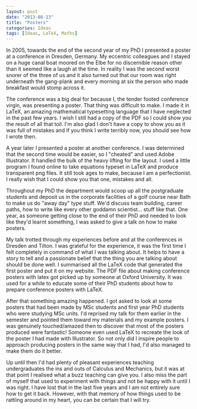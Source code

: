 ```yaml
---
layout: post
date: "2013-08-13"
title: "Posters"
categories: Ideas
tags: [Ideas, LaTeX, Maths]
---
```


In 2005, towards the end of the second year of my PhD I presented a poster at a conference in Dresden, Germany. My eccentric colleagues and I stayed on a huge canal boat moored on the Elbe for no discernible reason other than it seemed like a laugh at the time. In reality I was the second worst snorer of the three of us and it also turned out that our room was right underneath the gang-plank and every morning at six the person who made breakfast would stomp across it.

The conference was a big deal for because I, the tender footed conference virgin, was presenting a poster. That thing was difficult to make. I made it in LaTeX, an amazing mathematical typesetting language that I have neglected in the past few years. I wish I still had a copy of the PDF so I could show you the result of all that toil. I'm also glad I don't have a copy to show you as it was full of mistakes and if you think I write terribly now, you should see how I wrote then.

A year later I presented a poster at another conference. I was determined that the second time would be easier, so I "cheated" and used Adobe Illustrator. It handled the bulk of the heavy lifting for the layout. I used a little program I found online to take equations typeset in LaTeX and produce transparent png files. It still took ages to make, because I am a perfectionist. I really wish that I could show you that one, mistakes and all.

Throughout my PhD the department would scoop up all the postgraduate students and deposit us in the corporate facilities of a golf course near Bath to make us do "away day" type stuff. We'd discuss team building, career paths, how to write like every other goddamn scientist... stuff like that. One year, as someone getting close to the end of their PhD and needed to look like they'd learnt something, I was asked to give a talk on how to make posters.

My talk trotted through my experiences before and at the conferences in Dresden and Tilton. I was grateful for the experience, it was the first time I felt completely in command of what I was talking about. It helps to have a story to tell and a passionate belief that the thing you are talking about should be done well. I summarised all the LaTeX code that generated the first poster and put it on my website. The PDF file about making conference posters with latex got picked up by someone at Oxford University. It was used for a while to educate some of their PhD students about how to prepare conference posters with LaTeX.

After that something amazing happened. I got asked to look at some posters that had been made by MSc students and first year PhD students who were studying MSc units. I'd reprised my talk for them earlier in the semester and pointed them toward my materials and my example posters. I was genuinely touched/amazed then to discover that most of the posters produced were fantastic! Someone even used LaTeX to recreate the look of the poster I had made with Illustrator. So not only did I inspire people to approach producing posters in the same way that I had, I'd also managed to make them do it better.

Up until then I'd had plenty of pleasant experiences teaching undergraduates the ins and outs of Calculus and Mechanics, but it was at that point I realised what a buzz teaching can give you. I also miss the part of myself that used to experiment with things and not be happy with it until I was right. I have lost that in the last five years and I am not entirely sure how to get it back. However, with that memory of how things used to be rattling around in my heart, you can be certain that I will try.